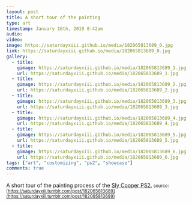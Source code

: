 ```yaml
---
layout: post
title: A short tour of the painting
type: art
timestamp: January 16th, 2019 8:42am
audio: 
video: 
image: https://saturdayxiii.github.io/media/182065813689_0.jpg
link: https://saturdayxiii.github.io/media/182065813689_0.jpg
gallery:
  - title: 
    gimage: https://saturdayxiii.github.io/media/182065813689_1.jpg
    url: https://saturdayxiii.github.io/media/182065813689_1.jpg
  - title: 
    gimage: https://saturdayxiii.github.io/media/182065813689_2.jpg
    url: https://saturdayxiii.github.io/media/182065813689_2.jpg
  - title: 
    gimage: https://saturdayxiii.github.io/media/182065813689_3.jpg
    url: https://saturdayxiii.github.io/media/182065813689_3.jpg
  - title: 
    gimage: https://saturdayxiii.github.io/media/182065813689_4.jpg
    url: https://saturdayxiii.github.io/media/182065813689_4.jpg
  - title: 
    gimage: https://saturdayxiii.github.io/media/182065813689_5.jpg
    url: https://saturdayxiii.github.io/media/182065813689_5.jpg
  - title: 
    gimage: https://saturdayxiii.github.io/media/182065813689_6.jpg
    url: https://saturdayxiii.github.io/media/182065813689_6.jpg
tags: ["art", "customizing", "ps2", "showcase"]
comments: true
---
```

A short tour of the painting process of the [Sly Cooper PS2.](http://heavyhanded.ca/post/181056446837/ps2-case-mod-artwork-of-sly-cooper-templated)
<small>source: [https://saturdayxiii.tumblr.com/post/182065813689](https://saturdayxiii.tumblr.com/post/182065813689)</small>
